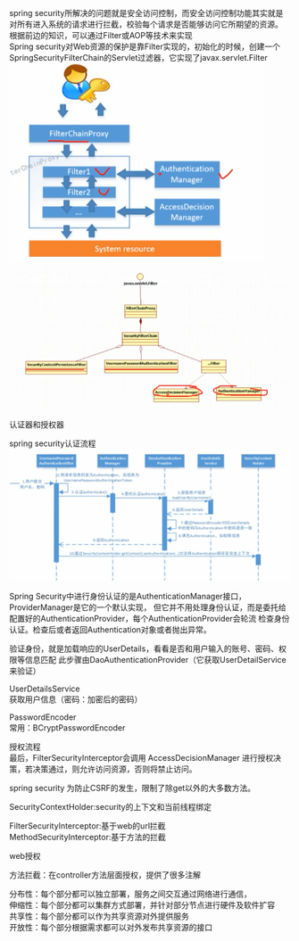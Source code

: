 spring security所解决的问题就是安全访问控制，而安全访问控制功能其实就是对所有进入系统的请求进行拦截，校验每个请求是否能够访问它所期望的资源。  
根据前边的知识，可以通过Filter或AOP等技术来实现  
Spring security对Web资源的保护是靠Filter实现的，初始化的时候，创建一个SpringSecurityFilterChain的Servlet过滤器，它实现了javax.servlet.Filter  
![image](https://github.com/cocodx/spring-security-learn/blob/master/image/SpringSecurityChain.jpg)  
![image](https://github.com/cocodx/spring-security-learn/blob/master/image/chain2.jpg)

认证器和授权器  

spring security认证流程
![image](https://github.com/cocodx/spring-security-learn/blob/master/image/spring-security%E8%AE%A4%E8%AF%81%E6%B5%81%E7%A8%8B.jpg)

Spring Security中进行身份认证的是AuthenticationManager接口，ProviderManager是它的一个默认实现，
但它并不用处理身份认证，而是委托给配置好的AuthenticationProvider，每个AuthenticationProvider会轮流
检查身份认证。检查后或者返回Authentication对象或者抛出异常。

验证身份，就是加载响应的UserDetails，看看是否和用户输入的账号、密码、权限等信息匹配
此步骤由DaoAuthenticationProvider（它获取UserDetailService来验证）

UserDetailsService  
获取用户信息（密码：加密后的密码）

PasswordEncoder  
常用：BCryptPasswordEncoder  

授权流程  
最后，FilterSecurityInterceptor会调用 AccessDecisionManager 进行授权决策，若决策通过，则允许访问资源，否则将禁止访问。  

spring security 为防止CSRF的发生，限制了除get以外的大多数方法。  

SecurityContextHolder:security的上下文和当前线程绑定  

FilterSecurityInterceptor:基于web的url拦截  
MethodSecurityInterceptor:基于方法的拦截  

web授权  

方法拦截：在controller方法层面授权，提供了很多注解  

分布性：每个部分都可以独立部署，服务之间交互通过网络进行通信，  
伸缩性：每个部分都可以集群方式部署，并针对部分节点进行硬件及软件扩容  
共享性：每个部分都可以作为共享资源对外提供服务  
开放性：每个部分根据需求都可以对外发布共享资源的接口


